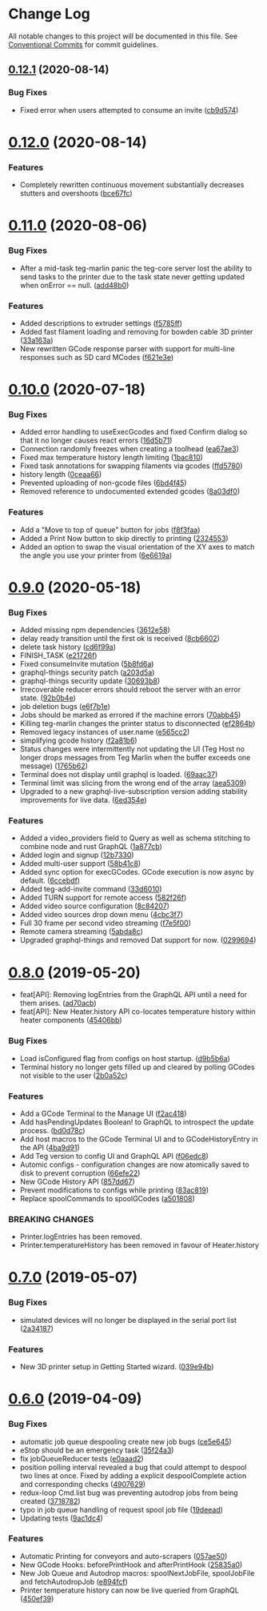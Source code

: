 # Change Log

All notable changes to this project will be documented in this file.
See [Conventional Commits](https://conventionalcommits.org) for commit guidelines.

## [0.12.1](https://github.com/teg/teg-host-posix/compare/v0.12.0...v0.12.1) (2020-08-14)


### Bug Fixes

* Fixed error when users attempted to consume an invite ([cb9d574](https://github.com/teg/teg-host-posix/commit/cb9d574))





# [0.12.0](https://github.com/teg/teg-host-posix/compare/v0.11.0...v0.12.0) (2020-08-14)


### Features

* Completely rewritten continuous movement substantially decreases stutters and overshoots ([bce67fc](https://github.com/teg/teg-host-posix/commit/bce67fc))





# [0.11.0](https://github.com/teg/teg-host-posix/compare/v0.10.1...v0.11.0) (2020-08-06)


### Bug Fixes

* After a mid-task teg-marlin panic the teg-core server lost the ability to send tasks to the printer due to the task state never getting updated when onError == null. ([add48b0](https://github.com/teg/teg-host-posix/commit/add48b0))


### Features

* Added descriptions to extruder settings ([f5785ff](https://github.com/teg/teg-host-posix/commit/f5785ff))
* Added fast filament loading and removing for bowden cable 3D printer ([33a163a](https://github.com/teg/teg-host-posix/commit/33a163a))
* New rewritten GCode response parser with support for multi-line responses such as SD card MCodes ([f621e3e](https://github.com/teg/teg-host-posix/commit/f621e3e))





# [0.10.0](https://github.com/teg/teg-host-posix/compare/v0.9.1...v0.10.0) (2020-07-18)


### Bug Fixes

* Added error handling to useExecGcodes and fixed Confirm dialog so that it no longer causes react errors ([16d5b71](https://github.com/teg/teg-host-posix/commit/16d5b71))
* Connection randomly freezes when creating a toolhead ([ea67ae3](https://github.com/teg/teg-host-posix/commit/ea67ae3))
* Fixed max temperature history length limiting ([1bac810](https://github.com/teg/teg-host-posix/commit/1bac810))
* Fixed task annotations for swapping filaments via gcodes ([ffd5780](https://github.com/teg/teg-host-posix/commit/ffd5780))
* history length ([0ceaa66](https://github.com/teg/teg-host-posix/commit/0ceaa66))
* Prevented uploading of non-gcode files ([6bd4f45](https://github.com/teg/teg-host-posix/commit/6bd4f45))
* Removed reference to undocumented extended gcodes ([8a03df0](https://github.com/teg/teg-host-posix/commit/8a03df0))


### Features

* Add a "Move to top of queue" button for jobs ([f8f3faa](https://github.com/teg/teg-host-posix/commit/f8f3faa))
* Added a Print Now button to skip directly to printing ([2324553](https://github.com/teg/teg-host-posix/commit/2324553))
* Added an option to swap the visual orientation of the XY axes to match the angle you use your printer from ([6e6619a](https://github.com/teg/teg-host-posix/commit/6e6619a))





# [0.9.0](https://github.com/teg/teg-host-posix/compare/v0.8.0...v0.9.0) (2020-05-18)


### Bug Fixes

* Added missing npm dependencies ([3612e58](https://github.com/teg/teg-host-posix/commit/3612e58))
* delay ready transition until the first ok is received ([8cb6602](https://github.com/teg/teg-host-posix/commit/8cb6602))
* delete task history ([cd6f99a](https://github.com/teg/teg-host-posix/commit/cd6f99a))
* FINISH_TASK ([e21726f](https://github.com/teg/teg-host-posix/commit/e21726f))
* Fixed consumeInvite mutation ([5b8fd6a](https://github.com/teg/teg-host-posix/commit/5b8fd6a))
* graphql-things security patch ([a203d5a](https://github.com/teg/teg-host-posix/commit/a203d5a))
* graphql-things security update ([30693b8](https://github.com/teg/teg-host-posix/commit/30693b8))
* Irrecoverable reducer errors should reboot the server with an error state. ([92b0b4e](https://github.com/teg/teg-host-posix/commit/92b0b4e))
* job deletion bugs ([e6f7b1e](https://github.com/teg/teg-host-posix/commit/e6f7b1e))
* Jobs should be marked as errored if the machine errors ([70abb45](https://github.com/teg/teg-host-posix/commit/70abb45))
* Killing teg-marlin changes the printer status to disconnected ([ef2864b](https://github.com/teg/teg-host-posix/commit/ef2864b))
* Removed legacy instances of user.name ([e565cc2](https://github.com/teg/teg-host-posix/commit/e565cc2))
* simplifying gcode history ([f2a81b6](https://github.com/teg/teg-host-posix/commit/f2a81b6))
* Status changes were intermittently not updating the UI (Teg Host no longer drops messages from Teg Marlin when the buffer exceeds one message) ([1765b62](https://github.com/teg/teg-host-posix/commit/1765b62))
* Terminal does not display until graphql is loaded. ([69aac37](https://github.com/teg/teg-host-posix/commit/69aac37))
* Terminal limit was slicing from the wrong end of the array ([aea5309](https://github.com/teg/teg-host-posix/commit/aea5309))
* Upgraded to a new graphql-live-subscription version adding stability improvements for live data. ([6ed354e](https://github.com/teg/teg-host-posix/commit/6ed354e))


### Features

* Added a video_providers field to Query as well as schema stitching to combine node and rust GraphQL ([1a877cb](https://github.com/teg/teg-host-posix/commit/1a877cb))
* Added login and signup ([12b7330](https://github.com/teg/teg-host-posix/commit/12b7330))
* Added multi-user support ([58b41c8](https://github.com/teg/teg-host-posix/commit/58b41c8))
* Added sync option for execGCodes. GCode execution is now async by default. ([6ccebdf](https://github.com/teg/teg-host-posix/commit/6ccebdf))
* Added teg-add-invite command ([33d6010](https://github.com/teg/teg-host-posix/commit/33d6010))
* Added TURN support for remote access ([582f26f](https://github.com/teg/teg-host-posix/commit/582f26f))
* Added video source configuration ([8c84207](https://github.com/teg/teg-host-posix/commit/8c84207))
* Added video sources drop down menu ([4cbc3f7](https://github.com/teg/teg-host-posix/commit/4cbc3f7))
* Full 30 frame per second video streaming ([f7e5f00](https://github.com/teg/teg-host-posix/commit/f7e5f00))
* Remote camera streaming ([5abda8c](https://github.com/teg/teg-host-posix/commit/5abda8c))
* Upgraded graphql-things and removed Dat support for now. ([0299694](https://github.com/teg/teg-host-posix/commit/0299694))





# [0.8.0](https://github.com/teg/teg-host-posix/compare/v0.7.0...v0.8.0) (2019-05-20)


* feat[API]: Removing logEntries from the GraphQL API until a need for them arises. ([ad70acb](https://github.com/teg/teg-host-posix/commit/ad70acb))
* feat[API]: New Heater.history API co-locates temperature history within heater components ([45406bb](https://github.com/teg/teg-host-posix/commit/45406bb))


### Bug Fixes

* Load isConfigured flag from configs on host startup. ([d9b5b6a](https://github.com/teg/teg-host-posix/commit/d9b5b6a))
* Terminal history no longer gets filled up and cleared by polling GCodes not visible to the user ([2b0a52c](https://github.com/teg/teg-host-posix/commit/2b0a52c))


### Features

* Add a GCode Terminal to the Manage UI ([f2ac418](https://github.com/teg/teg-host-posix/commit/f2ac418))
* Add hasPendingUpdates Boolean! to GraphQL to introspect the update process. ([bd0d78c](https://github.com/teg/teg-host-posix/commit/bd0d78c))
* Add host macros to the GCode Terminal UI and to GCodeHistoryEntry in the API ([4ba9d91](https://github.com/teg/teg-host-posix/commit/4ba9d91))
* Add Teg version to config UI and GraphQL API ([f06edc8](https://github.com/teg/teg-host-posix/commit/f06edc8))
* Automic configs - configuration changes are now atomically saved to disk to prevent corruption ([66efe22](https://github.com/teg/teg-host-posix/commit/66efe22))
* New GCode History API ([857dd67](https://github.com/teg/teg-host-posix/commit/857dd67))
* Prevent modifications to configs while printing ([83ac819](https://github.com/teg/teg-host-posix/commit/83ac819))
* Replace spoolCommands to spoolGCodes ([a501808](https://github.com/teg/teg-host-posix/commit/a501808))


### BREAKING CHANGES

* Printer.logEntries has been removed.
* Printer.temperatureHistory has been removed in favour of Heater.history





# [0.7.0](https://github.com/teg/teg-host-posix/compare/v0.6.0...v0.7.0) (2019-05-07)


### Bug Fixes

* simulated devices will no longer be displayed in the serial port list ([2a34187](https://github.com/teg/teg-host-posix/commit/2a34187))


### Features

* New 3D printer setup in Getting Started wizard. ([039e94b](https://github.com/teg/teg-host-posix/commit/039e94b))





# [0.6.0](https://github.com/teg/teg-host-posix/compare/v0.5.10...v0.6.0) (2019-04-09)


### Bug Fixes

* automatic job queue despooling create new job bugs ([ce5e645](https://github.com/teg/teg-host-posix/commit/ce5e645))
* eStop should be an emergency task ([35f24a3](https://github.com/teg/teg-host-posix/commit/35f24a3))
* fix jobQueueReducer tests ([e0aaad2](https://github.com/teg/teg-host-posix/commit/e0aaad2))
* position polling interval revealed a bug that could attempt to despool two lines at once. Fixed by adding a explicit despoolComplete action and corresponding checks ([4907629](https://github.com/teg/teg-host-posix/commit/4907629))
* redux-loop Cmd.list bug was preventing autodrop jobs from being created ([3718782](https://github.com/teg/teg-host-posix/commit/3718782))
* typo in job queue handling of request spool job file ([19deead](https://github.com/teg/teg-host-posix/commit/19deead))
* Updating tests ([9ac1dc4](https://github.com/teg/teg-host-posix/commit/9ac1dc4))


### Features

* Automatic Printing for conveyors and auto-scrapers ([057ae50](https://github.com/teg/teg-host-posix/commit/057ae50))
* New GCode Hooks: beforePrintHook and afterPrintHook ([25835a0](https://github.com/teg/teg-host-posix/commit/25835a0))
* New Job Queue and Autodrop macros: spoolNextJobFile, spoolJobFile and fetchAutodropJob ([e894fcf](https://github.com/teg/teg-host-posix/commit/e894fcf))
* Printer temperature history can now be live queried from GraphQL ([450ef39](https://github.com/teg/teg-host-posix/commit/450ef39))
